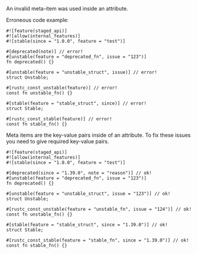 An invalid meta-item was used inside an attribute.

Erroneous code example:

```compile_fail,E0539
#![feature(staged_api)]
#![allow(internal_features)]
#![stable(since = "1.0.0", feature = "test")]

#[deprecated(note)] // error!
#[unstable(feature = "deprecated_fn", issue = "123")]
fn deprecated() {}

#[unstable(feature = "unstable_struct", issue)] // error!
struct Unstable;

#[rustc_const_unstable(feature)] // error!
const fn unstable_fn() {}

#[stable(feature = "stable_struct", since)] // error!
struct Stable;

#[rustc_const_stable(feature)] // error!
const fn stable_fn() {}
```

Meta items are the key-value pairs inside of an attribute.
To fix these issues you need to give required key-value pairs.

```
#![feature(staged_api)]
#![allow(internal_features)]
#![stable(since = "1.0.0", feature = "test")]

#[deprecated(since = "1.39.0", note = "reason")] // ok!
#[unstable(feature = "deprecated_fn", issue = "123")]
fn deprecated() {}

#[unstable(feature = "unstable_struct", issue = "123")] // ok!
struct Unstable;

#[rustc_const_unstable(feature = "unstable_fn", issue = "124")] // ok!
const fn unstable_fn() {}

#[stable(feature = "stable_struct", since = "1.39.0")] // ok!
struct Stable;

#[rustc_const_stable(feature = "stable_fn", since = "1.39.0")] // ok!
const fn stable_fn() {}
```
